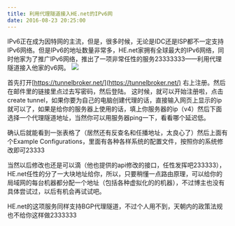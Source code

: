 ```yaml
---
title: 利用代理隧道接入HE.net的IPv6网
date: 2016-08-23 20:25:00
---
```

IPv6正在成为因特网的主流，但是，很多时候，无论是IDC还是ISP都不一定支持IPv6网络。但是IPv6的地址数量非常多，HE.net家拥有全球最大的IPv6网络，同时他家为了推广IPv6网络，推出了一项非常任性的服务23333333——利用代理隧道接入他家的v6网。
![](/img/he.png)
<!--more-->
首先打开[https://tunnelbroker.net/](https://tunnelbroker.net/) 右上注册。然后在邮件里的链接里点过去写密码，然后登陆。
这时候，就可以开始注册啦，点击create tunnel，如果你要为自己的电脑创建代理的话，直接输入网页上显示的ip就可以了，如果是给你的服务器上使用的话，填上你服务器的ip（v4）然后下面选择一个代理隧道地址，当然你可以用服务器ping一下，看看哪个延迟低。

确认后就能看到一张表格了（居然还有反查名和任播地址，太良心了）然后上面有个Example Configurations，里面有各种各样系统的配置文件，按照你的系统修改即可23333

当然以后修改也还是可以滴（他也提供的api修改的接口，任性发挥吧233333），HE.net任性的分了一大块地址给你，所以，只要稍懂一点路由原理，可以给你的局域网的每台机器都分配一个地址（包括各种虚拟化的的机器），不过博主也没有具体尝试过，以后有机会再试试吧。

HE.net的这项服务同样支持BGP代理隧道，不过个人用不到，天朝内的政策法规也不给你这样做2333333
